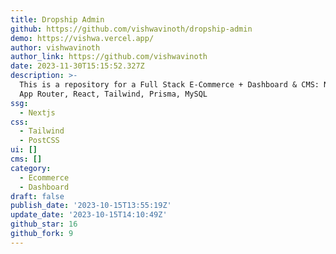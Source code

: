 ```yaml
---
title: Dropship Admin
github: https://github.com/vishwavinoth/dropship-admin
demo: https://vishwa.vercel.app/
author: vishwavinoth
author_link: https://github.com/vishwavinoth
date: 2023-11-30T15:15:52.327Z
description: >-
  This is a repository for a Full Stack E-Commerce + Dashboard & CMS: Next.js 13
  App Router, React, Tailwind, Prisma, MySQL
ssg:
  - Nextjs
css:
  - Tailwind
  - PostCSS
ui: []
cms: []
category:
  - Ecommerce
  - Dashboard
draft: false
publish_date: '2023-10-15T13:55:19Z'
update_date: '2023-10-15T14:10:49Z'
github_star: 16
github_fork: 9
---
```

